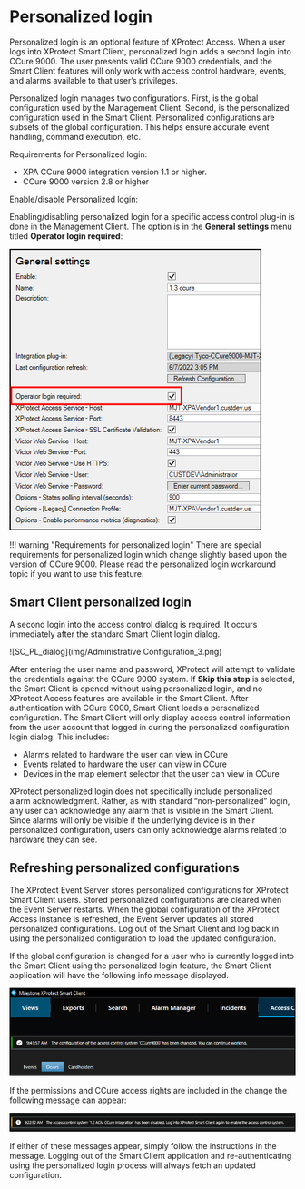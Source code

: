 # Personalized login

Personalized login is an optional feature of XProtect Access. When a user logs into XProtect Smart Client, personalized login adds a second login into CCure 9000. The user presents valid CCure 9000 credentials, and the Smart Client features will only work with access control hardware, events, and alarms available to that user’s privileges.

Personalized login manages two configurations. First, is the global configuration used by the Management Client. Second, is the personalized configuration used in the Smart Client. Personalized configurations are subsets of the global configuration. This helps ensure accurate event handling, command execution, etc.

Requirements for Personalized login:

+ XPA CCure 9000 integration version 1.1 or higher.
+ CCure 9000 version 2.8 or higher

Enable/disable Personalized login:

Enabling/disabling personalized login for a specific access control plug-in is done in the Management Client. The option is in the **General settings** menu titled **Operator login required**:

![Check_box](img/CX.Personalized13.png)

!!! warning "Requirements for personalized login"
    There are special requirements for personalized login which change slightly based upon the version of CCure 9000. Please read the personalized login workaround topic if you want to use this feature.

## Smart Client personalized login

A second login into the access control dialog is required. It occurs immediately after the standard Smart Client login dialog.

![SC_PL_dialog](img/Administrative Configuration_3.png)

After entering the user name and password, XProtect will attempt to validate the credentials against the CCure 9000 system. If **Skip this step** is selected, the Smart Client is opened without using personalized login, and no XProtect Access features are available in the Smart Client. After authentication with CCure 9000, Smart Client loads a personalized configuration. The Smart Client will only display access control information from the user account that logged in during the personalized configuration login dialog. This includes:

+ Alarms related to hardware the user can view in CCure
+ Events related to hardware the user can view in CCure
+ Devices in the map element selector that the user can view in CCure

XProtect personalized login does not specifically include personalized alarm acknowledgment. Rather, as with standard “non-personalized” login, any user can acknowledge any alarm that is visible in the Smart Client. Since alarms will only be visible if the underlying device is in their personalized configuration, users can only acknowledge alarms related to hardware they can see.

## Refreshing personalized configurations

The XProtect Event Server stores personalized configurations for XProtect Smart Client users. Stored personalized configurations are cleared when the Event Server restarts. When the global configuration of the XProtect Access instance is refreshed, the Event Server updates all stored personalized configurations. Log out of the Smart Client and log back in using the personalized configuration to load the updated configuration.

If the global configuration is changed for a user who is currently logged into the Smart Client using the personalized login feature, the Smart Client application will have the following info message displayed.

![Refresh_ok](img/CX.RefreshMess1.png)

If the permissions and CCure access rights are included in the change the following message can appear:

![Refresh_warn](img/CX.RefreshMess2.png)

If either of these messages appear, simply follow the instructions in the message. Logging out of the Smart Client application and re-authenticating using the personalized login process will always fetch an updated configuration.